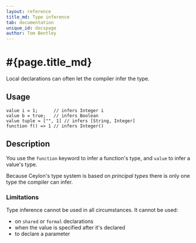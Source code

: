 ```yaml
---
layout: reference
title_md: Type inference
tab: documentation
unique_id: docspage
author: Tom Bentley
---
```


# #{page.title_md}

Local declarations can often let the 
compiler infer the type. 

## Usage 

<!-- try: -->
    value i = 1;      // infers Integer i
    value b = true;   // infers Boolean
    value tuple = ["", 1] // infers [String, Integer]
    function f() => 1 // infers Integer()

## Description

You use the `function` keyword to infer a function's type, and `value` to 
infer a value's type.

Because Ceylon's type system is based 
on *principal types* there is only one type the compiler can infer.

### Limitations

Type inference cannot be used in all circumstances. It cannot be used:

* on `shared` or `formal` declarations
* when the value is specified after it's declared
* to declare a parameter


